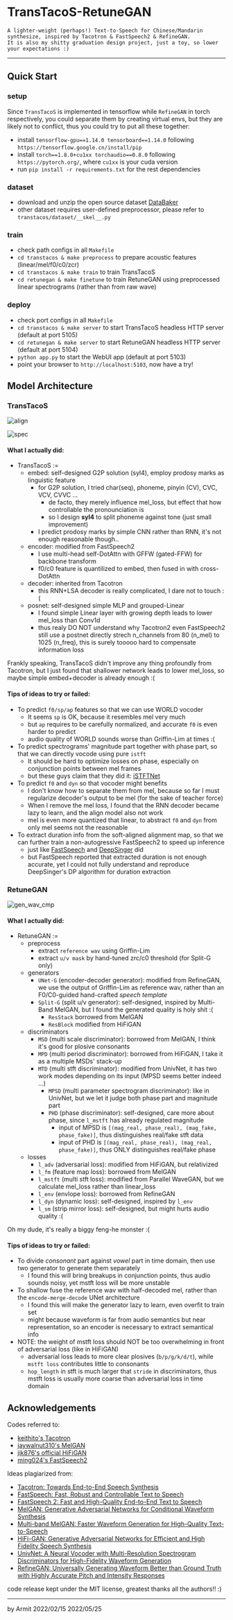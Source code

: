 # TransTacoS-RetuneGAN

    A lighter-weight (perhaps!) Text-to-Speech for Chinese/Mandarin synthesize, inspired by Tacotron & FastSpeech2 & RefineGAN.
    It is also my shitty graduation design project, just a toy, so lower your expectations :)

----

## Quick Start

### setup

Since `TransTacoS` is implemented in tensorflow while `RefineGAN` in torch respectively, you could separate them by creating virtual envs, but they are likely not to conflict, thus you could try to put all these together:

  - install `tensorflow-gpu==1.14.0 tensorboard==1.14.0` following `https://tensorflow.google.cn/install/pip`
  - install `torch==1.8.0+cu1xx torchaudio==0.8.0` following `https://pytorch.org/`, where `cu1xx` is your cuda version
  - run `pip install -r requirements.txt` for the rest dependencies

### dataset

  - download and unzip the open source dataset [DataBaker](https://www.data-baker.com/data/index/TNtts)
  - other dataset requires user-defined preprocessor, please refer to `transtacos/dataset/__skel__.py`

### train

  - check path configs in all `Makefile`
  - `cd transtacos & make preprocess` to prepare acoustic features (linear/mel/f0/c0/zcr)
  - `cd transtacos & make train` to train TransTacoS
  - `cd retunegan & make finetune` to train RetuneGAN using preprocessed linear spectrograms  (rather than from raw wave)

### deploy

  - check port configs in all `Makefile`
  - `cd transtacos & make server` to start TransTacoS headless HTTP server (default at port 5105)
  - `cd retunegan & make server` to start RetuneGAN headless HTTP server (default at port 5104)
  - `python app.py` to start the WebUI app (default at port 5103)
  - point your browser to `http://localhost:5103`, now have a try!

## Model Architecture

### TransTacoS

![align](/img/tts_out_align.png)

![spec](/img/tts_out_spec.png)

#### What I actually did:

- TransTacoS := 
  - embed: self-designed G2P solution (syl4), employ prodosy marks as linguistic feature
    - for G2P solution, I tried char(seq), phoneme, pinyin (CV), CVC, VCV, CVVC ...
      - de facto, they merely influence mel_loss, but effect that how controllable the pronounciation is
      - so I design **syl4** to split phoneme against tone (just small improvement)
    - I predict prodosy marks by simple CNN rather than RNN, it's not enough reasonable though..
  - encoder: modified from FastSpeech2
    - I use multi-head self-DotAttn with GFFW (gated-FFW) for backbone transform
    - f0/c0 feature is quantilized to embed, then fused in with cross-DotAttn
  - decoder: inherited from Tacotron
    - this RNN+LSA decoder is really complicated, I dare not to touch :(
  - posnet: self-designed simple MLP and grouped-Linear
    - I found simple Linear layer with growing depth leads to lower mel_loss than Conv1d
    - thus realy DO NOT understand why Tacotron2 even FastSpeech2 still use a postnet directly strech n_channels from 80 (n_mel) to 1025 (n_freq), this is surely tooooo hard to compensate information loss

Frankly speaking, TransTacoS didn't improve any thing profoundly from Tacotron, but I just found that shallower network leads to lower mel_loss, so maybe simple embed+decoder is already enough :(

#### Tips of ideas to try or failed: 

- To predict `f0/sp/ap` features so that we can use WORLD vocoder
  - It seems `sp` is OK, because it resembles mel very much
  - but `ap` requires to be carefully normalized, and accurate `f0` is even harder to predict
  - audio quality of WORLD sounds worse than Griffin-Lim at times :(
- To predict spectrograms' magnitude part together with phase part, so that we can directly vocode using pure `istft`
  - It should be hard to optimize losses on phase, especially on conjunction points between mel frames
  - but these guys claim that they did it: [iSTFTNet](https://arxiv.org/abs/2203.02395)
- To predict `f0` and `dyn` so that vocoder might benefits
  - I don't know how to separate them from mel, because so far I must regularize decoder's output to be mel (for the sake of teacher force)
  - When I remove the mel loss, I found that the RNN decoder became lazy to learn, and the align model also not work
  - mel is even more quantized that linear, to abstract `f0` and `dyn` from only mel seems not the reasonable
- To extract duration info from the soft-aligned alignment map, so that we can further train a non-autogressive FastSpeech2 to speed up inference
  - just like [FastSpeech](https://arxiv.org/abs/1905.09263) and [DeepSinger](https://arxiv.org/abs/2007.04590) did
  - but FastSpeech reported that extracted duration is not enough accurate, yet I could not fully understand and reproduce DeepSinger's DP algorithm for duration extraction


### RetuneGAN

![gen_wav_cmp](/img/rtg_cmp.png)


#### What I actually did:

- RetuneGAN :=
  - preprocess
    - extract `reference wav` using Griffin-Lim
    - extract `u/v mask` by hand-tuned zrc/c0 threshold (for Split-G only)
  - generators
    - `UNet-G` (encoder-decoder generator): modified from RefineGAN, we use the output of Griffin-Lim as reference wav, rather than an F0/C0-guided hand-crafted *speech template*
    - `Split-G` (split u/v generator): self-designed, inspired by Multi-Band MelGAN, but I found the generated quality is holy shit :(
      - `ResStack` borrowed from MelGAN
      - `ResBlock` modified from HiFiGAN
  - discriminators
    - `MSD` (multi scale discriminator): borrowed from MelGAN, I think it's good for plosive consonants
    - `MPD` (multi period discriminator): borrowed from HiFiGAN, I take it as a multiple MSDs' stack-up
    - `MTD` (multi stft discriminator): modified from UnivNet, it has two work modes depending on its input (MPSD seems better indeed ...)
      - `MPSD` (multi parameter spectrogram discriminator): like in UnivNet, but we let it judge both phase part and magnitude part
      - `PHD` (phase discriminator): self-designed, care more about phase, since `l_mstft` has already regulated magnitude
        - input of MPSD is `[(mag_real, phase_real), (mag_fake, phase_fake)]`, thus distinguishes real/fake stft data
        - input of PHD  is `[(mag_real, phase_real), (mag_real, phase_fake)]`, thus ONLY distinguishes real/fake phase
  - losses
    - `l_adv` (adversarial loss): modified from HiFiGAN, but relativized
    - `l_fm` (feature map loss): borrowed from MelGAN
    - `l_mstft` (multi stft loss): modified from Parallel WaveGAN, but we calculate mel_loss rather than linear_loss
    - `l_env` (envlope loss): borrowed from RefineGAN
    - `l_dyn` (dynamic loss): self-designed, inspired by `l_env` 
    - `l_sm` (strip mirror loss): self-designed, but might hurts audio quality :(

Oh my dude, it's really a biggy feng-he monster :( 

#### Tips of ideas to try or failed: 

- To divide *consonant* part against *vowel* part in time domain, then use two generator to generate them separately
  - I found this will bring breakups in conjunction points, thus audio sounds noisy, yet mstft loss will be more unstable
- To shallow fuse the reference wav with half-decoded mel, rather than the `encode-merge-decode` UNet architecture
  - I found this will make the generator lazy to learn, even overfit to train set
  - might because waveform is far from audio semantics but near representation, so an encoder is necessary to extract semantical info
- NOTE: the weight of mstft loss should NOT be too overwhelming in front of adversarial loss (like in HiFiGAN)
  - adversarial loss leads to more clear plosives (`b/p/g/k/d/t`), while `mstft loss` contributes little to consonants
  - `hop_length` in stft is much larger that `stride` in discriminators, thus mstft loss is usually more coarse than adversarial loss in time domain 

## Acknowledgements

Codes referred to:

- [keithito's Tacotron](https://github.com/keithito/tacotron)
- [jaywalnut310's MelGAN](https://github.com/jaywalnut310/MelGAN-Pytorch)
- [jik876's official HiFiGAN](https://github.com/jik876/hifi-gan)
- [ming024's FastSpeech2](https://github.com/ming024/FastSpeech2/)

Ideas plagiarized from:

  - [Tacotron: Towards End-to-End Speech Synthesis](https://arxiv.org/abs/1703.10135)
  - [FastSpeech: Fast, Robust and Controllable Text to Speech](https://arxiv.org/abs/1905.09263)
  - [FastSpeech 2: Fast and High-Quality End-to-End Text to Speech](https://arxiv.org/abs/2006.04558)
  - [MelGAN: Generative Adversarial Networks for Conditional Waveform Synthesis](https://arxiv.org/abs/1910.06711)
  - [Multi-band MelGAN: Faster Waveform Generation for High-Quality Text-to-Speech](https://arxiv.org/abs/2005.05106)
  - [HiFi-GAN: Generative Adversarial Networks for Efficient and High Fidelity Speech Synthesis](https://arxiv.org/abs/2010.05646)
  - [UnivNet: A Neural Vocoder with Multi-Resolution Spectrogram Discriminators for High-Fidelity Waveform Generation](https://arxiv.org/abs/2106.07889)
  - [RefineGAN: Universally Generating Waveform Better than Ground Truth with Highly Accurate Pitch and Intensity Responses](https://arxiv.org/abs/2111.00962)

code release kept under the MIT license, greatest thanks all the authors!! :)

----

by Armit
2022/02/15
2022/05/25 